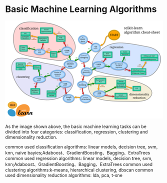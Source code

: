 # Basic Machine Learning Algorithms
![Image text](https://github.com/isp1tze/ML-Repositority/blob/master/Imgs/sklearn.png)

As the image shown above, the basic machine learning tasks can be divided into four categories: classification, regression, clustering and dimensionality reduction.

common used classification algorithms: linear models, decision tree, svm, knn, naive bayies;Adaboost、GradientBoosting、Bagging、ExtraTrees
common used regression algorithms: linear models, decision tree, svm, knn;Adaboost、GradientBoosting、Bagging、ExtraTrees
common used clustering algorithms:k-means, hierarchical clustering, dbscan
common used dimensionality reduction algorithms: lda, pca, t-sne

